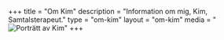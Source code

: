 +++
title = "Om Kim"
description = "Information om mig, Kim, Samtalsterapeut."
type = "om-kim"
layout = "om-kim"
media = "<img class='profile-image media-border' src='../images/kim.jpg' alt='Porträtt av Kim'>"
+++
